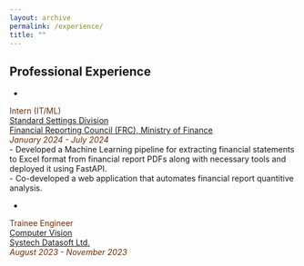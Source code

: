 ```yaml
---
layout: archive
permalink: /experience/
title: ""
---
```


## Professional Experience

+ <span style="font-family:Trebuchet MS; color:black;">
<span style="color:#6E2C00">Intern (IT/ML)</span><br/>
[Standard Settings Division](https://aust.edu/cse)<br/>
[Financial Reporting Council (FRC), Ministry of Finance](https://frc.gov.bd/)<br/>
<span style="color:#6E2C00"><em>January 2024 - July 2024</em></span><br />- Developed a Machine Learning pipeline for extracting financial statements to Excel format from financial report PDFs along with necessary tools and deployed it using FastAPI.<br />- Co-developed a web application that automates financial report quantitive analysis.
</span>

+ <span style="font-family:Trebuchet MS; color:black;">
<span style="color:#6E2C00">Trainee Engineer</span><br/>
[Computer Vision]()<br/>
[Systech Datasoft Ltd.](https://www.linkedin.com/company/systechdatasoft)<br/>
<span style="color:#6E2C00"><em>August 2023 - November 2023</em></span>
</span>
